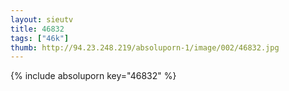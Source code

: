 ```yaml
--- 
layout: sieutv
title: 46832
tags: ["46k"]
thumb: http://94.23.248.219/absoluporn-1/image/002/46832.jpg
---
```

{% include absoluporn key="46832" %} 
